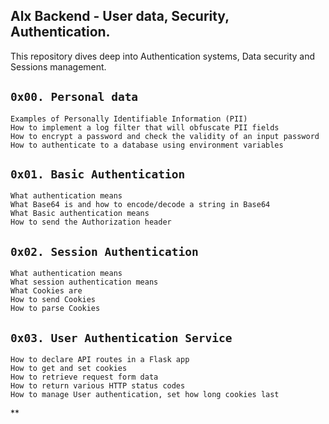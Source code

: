 ## Alx Backend - User data, Security, Authentication.

This repository dives deep into Authentication systems, Data security and Sessions management.

## `0x00. Personal data`

    Examples of Personally Identifiable Information (PII)
    How to implement a log filter that will obfuscate PII fields
    How to encrypt a password and check the validity of an input password
    How to authenticate to a database using environment variables

## `0x01. Basic Authentication`

    What authentication means
    What Base64 is and how to encode/decode a string in Base64
    What Basic authentication means
    How to send the Authorization header

## `0x02. Session Authentication`

    What authentication means
    What session authentication means
    What Cookies are
    How to send Cookies
    How to parse Cookies

## `0x03. User Authentication Service`

    How to declare API routes in a Flask app
    How to get and set cookies
    How to retrieve request form data
    How to return various HTTP status codes
    How to manage User authentication, set how long cookies last

**

